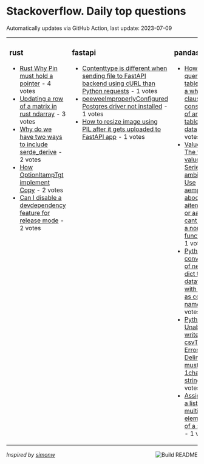 # Stackoverflow. Daily top questions 

Automatically updates via GitHub Action, last update: <!-- date starts -->2023-07-09<!-- date ends -->


<table><tr><td valign="top" width="33%">

### rust
<!-- rust starts -->
* [Rust Why Pin must hold a pointer](https://stackoverflow.com/questions/76644327/rust-why-pin-must-hold-a-pointer) - 4 votes
* [Updating a row of a matrix in rust ndarray](https://stackoverflow.com/questions/76645848/updating-a-row-of-a-matrix-in-rust-ndarray) - 3 votes
* [Why do we have two ways to include serde_derive](https://stackoverflow.com/questions/76647824/why-do-we-have-two-ways-to-include-serde-derive) - 2 votes
* [How OptionltampTgt implement Copy](https://stackoverflow.com/questions/76643730/how-optiont-implement-copy) - 2 votes
* [Can I disable a devdependency feature for release mode](https://stackoverflow.com/questions/76645088/can-i-disable-a-dev-dependency-feature-for-release-mode) - 2 votes
<!-- rust ends -->
</td><td valign="top" width="34%">


### fastapi
<!-- fastapi starts -->
* [Contenttype is different when sending file to FastAPI backend using cURL than Python requests](https://stackoverflow.com/questions/76647047/content-type-is-different-when-sending-file-to-fastapi-backend-using-curl-than-p) - 1 votes
* [peeweeImproperlyConfigured Postgres driver not installed](https://stackoverflow.com/questions/76645926/peewee-improperlyconfigured-postgres-driver-not-installed) - 1 votes
* [How to resize image using PIL after it gets uploaded to FastAPI app](https://stackoverflow.com/questions/76643946/how-to-resize-image-using-pil-after-it-gets-uploaded-to-fastapi-app) - 1 votes
<!-- fastapi ends -->
</td><td valign="top" width="34%">


### pandas
<!-- pandas starts -->
* [How to query table using a where clause consisting of another table39s data](https://stackoverflow.com/questions/76642196/how-to-query-table-using-a-where-clause-consisting-of-another-tables-data) - 1 votes
* [ValueError The truth value of a Series is ambiguous Use aempty abool aitem aany or aall why cant i use a normal function](https://stackoverflow.com/questions/76648575/valueerror-the-truth-value-of-a-series-is-ambiguous-use-a-empty-a-bool-a-i) - 1 votes
* [Python convert list of nested dict to dataframe with keys as column name](https://stackoverflow.com/questions/76647439/python-convert-list-of-nested-dict-to-dataframe-with-keys-as-column-name) - 1 votes
* [Python Unable to write to a csvType Error Delimiter must be a 1character string](https://stackoverflow.com/questions/76642142/python-unable-to-write-to-a-csv-type-error-delimiter-must-be-a-1-character) - 1 votes
* [Assigning a list to multiple elements of a series](https://stackoverflow.com/questions/76641242/assigning-a-list-to-multiple-elements-of-a-series) - 1 votes
<!-- pandas ends -->
</td></tr></table>

<a href="https://github.com/hp0404/hp0404/actions"><img src="https://github.com/hp0404/hp0404/workflows/Build%20README/badge.svg" align="right" alt="Build README"></a> <p>*Inspired by  [simonw](https://github.com/simonw/simonw)*</p>
